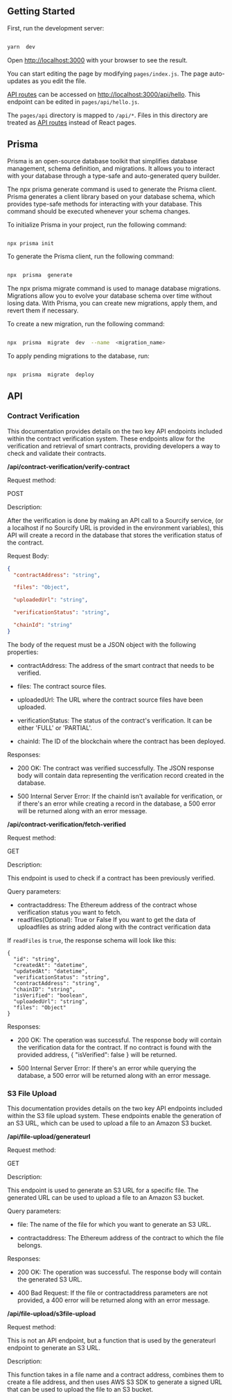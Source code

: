 ## Getting Started

First, run the development server:

```bash

yarn  dev

```

Open [http://localhost:3000](http://localhost:3000) with your browser to see the result.

You can start editing the page by modifying `pages/index.js`. The page auto-updates as you edit the file.

[API routes](https://nextjs.org/docs/api-routes/introduction) can be accessed on [http://localhost:3000/api/hello](http://localhost:3000/api/hello). This endpoint can be edited in `pages/api/hello.js`.

The `pages/api` directory is mapped to `/api/*`. Files in this directory are treated as [API routes](https://nextjs.org/docs/api-routes/introduction) instead of React pages.

## Prisma

Prisma is an open-source database toolkit that simplifies database management, schema definition, and migrations. It allows you to interact with your database through a type-safe and auto-generated query builder.

The npx prisma generate command is used to generate the Prisma client. Prisma generates a client library based on your database schema, which provides type-safe methods for interacting with your database. This command should be executed whenever your schema changes.

To initialize Prisma in your project, run the following command:

```bash

npx prisma init

```

To generate the Prisma client, run the following command:

```bash

npx  prisma  generate

```

The npx prisma migrate command is used to manage database migrations. Migrations allow you to evolve your database schema over time without losing data. With Prisma, you can create new migrations, apply them, and revert them if necessary.

To create a new migration, run the following command:

```bash

npx  prisma  migrate  dev  --name  <migration_name>

```

To apply pending migrations to the database, run:

```bash

npx  prisma  migrate  deploy

```

## API

### Contract Verification

This documentation provides details on the two key API endpoints included within the contract verification system. These endpoints allow for the verification and retrieval of smart contracts, providing developers a way to check and validate their contracts.

**/api/contract-verification/verify-contract**

Request method:

POST

Description:

After the verification is done by making an API call to a Sourcify service, (or a localhost if no Sourcify URL is provided in the environment variables), this API will create a record in the database that stores the verification status of the contract.

Request Body:

```json
{
  "contractAddress": "string",

  "files": "Object",

  "uploadedUrl": "string",

  "verificationStatus": "string",

  "chainId": "string"
}
```

The body of the request must be a JSON object with the following properties:

- contractAddress: The address of the smart contract that needs to be verified.

- files: The contract source files.

- uploadedUrl: The URL where the contract source files have been uploaded.

- verificationStatus: The status of the contract's verification. It can be either 'FULL' or 'PARTIAL'.

- chainId: The ID of the blockchain where the contract has been deployed.

Responses:

- 200 OK: The contract was verified successfully. The JSON response body will contain data representing the verification record created in the database.

- 500 Internal Server Error: If the chainId isn't available for verification, or if there's an error while creating a record in the database, a 500 error will be returned along with an error message.

**/api/contract-verification/fetch-verified**

Request method:

GET

Description:

This endpoint is used to check if a contract has been previously verified.

Query parameters:

- contractaddress: The Ethereum address of the contract whose verification status you want to fetch.
- readfiles(Optional): True or False If you want to get the data of uploadfiles as string added along with the contract verification data

If `readFiles` is `true`, the response schema will look like this:

```
{
  "id": "string",
  "createdAt": "datetime",
  "updatedAt": "datetime",
  "verificationStatus": "string",
  "contractAddress": "string",
  "chainID": "string",
  "isVerified": "boolean",
  "uploadedUrl": "string",
  "files": "Object"
}
```

Responses:

- 200 OK: The operation was successful. The response body will contain the verification data for the contract. If no contract is found with the provided address, { "isVerified": false } will be returned.

- 500 Internal Server Error: If there's an error while querying the database, a 500 error will be returned along with an error message.

### S3 File Upload

This documentation provides details on the two key API endpoints included within the S3 file upload system. These endpoints enable the generation of an S3 URL, which can be used to upload a file to an Amazon S3 bucket.

**/api/file-upload/generateurl**

Request method:

GET

Description:

This endpoint is used to generate an S3 URL for a specific file. The generated URL can be used to upload a file to an Amazon S3 bucket.

Query parameters:

- file: The name of the file for which you want to generate an S3 URL.

- contractaddress: The Ethereum address of the contract to which the file belongs.

Responses:

- 200 OK: The operation was successful. The response body will contain the generated S3 URL.

- 400 Bad Request: If the file or contractaddress parameters are not provided, a 400 error will be returned along with an error message.

**/api/file-upload/s3file-upload**

Request method:

This is not an API endpoint, but a function that is used by the generateurl endpoint to generate an S3 URL.

Description:

This function takes in a file name and a contract address, combines them to create a file address, and then uses AWS S3 SDK to generate a signed URL that can be used to upload the file to an S3 bucket.
